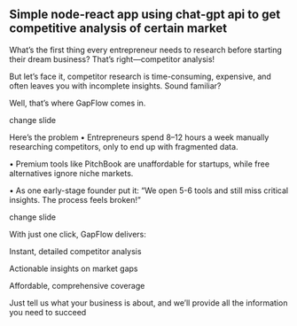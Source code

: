 ## Simple node-react app using chat-gpt api to get competitive analysis of certain market

What’s the first thing every entrepreneur needs to research before starting their dream business?
That’s right—competitor analysis!

But let’s face it, competitor research is time-consuming, expensive, and often leaves you with incomplete insights. Sound familiar?

Well, that’s where GapFlow comes in.

change slide

Here’s the problem
•	Entrepreneurs spend 8–12 hours a week manually researching competitors, only to end up with fragmented data.

•	Premium tools like PitchBook are unaffordable for startups, while free alternatives ignore niche markets.

•	As one early-stage founder put it: “We open 5-6 tools and still miss critical insights. The process feels broken!”

change slide

With just one click, GapFlow delivers:

Instant, detailed competitor analysis

Actionable insights on market gaps

Affordable, comprehensive coverage

Just tell us what your business is about, and we’ll provide all the information you need to succeed
